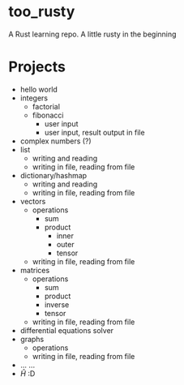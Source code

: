 # too_rusty
A Rust learning repo. A little rusty in the beginning


# Projects

- hello world
- integers
	- factorial
	- fibonacci
		- user input
		- user input, result output in file
- complex numbers (?)
- list
	- writing and reading
	- writing in file, reading from file
- dictionary/hashmap
	- writing and reading
	- writing in file, reading from file 
- vectors
	- operations
		- sum
		- product
			- inner
			- outer
			- tensor
	- writing in file, reading from file
- matrices
	- operations 
		- sum
		- product
		- inverse
		- tensor
	- writing in file, reading from file
- differential equations solver
- graphs
	- operations
	- writing in file, reading from file
- ...
...
- $\hat{H}$ :D

